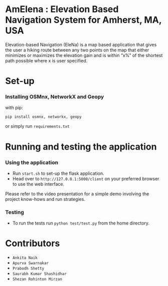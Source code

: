 # AmElena : Elevation Based Navigation System for Amherst, MA, USA
Elevation-based Navigation (EleNa) is a map based application that gives the user a hiking route between any two points on the map that either minimizes or maximizes the elevation gain and is within “x%” of the shortest path possible where x is user specified.

# Set-up

### Installing OSMnx, NetworkX and Geopy
with pip:
```
pip install osmnx, networkx, geopy
```
or simply run ```requirements.txt```


# Running and testing the application

### Using the application
- Run ```start.sh``` to set-up the flask application.
- Head over to `http://127.0.0.1:5000/client` on your preferred browser to use the web interface.

Please refer to the video presentation for a simple demo involving the project know-hows and run strategies. 

### Testing 
- To run the tests run `python test/test.py` from the home directory.

# Contributors

- `Ankita Naik`
- `Apurva Swarnakar`
- `Prabodh Shetty`
- `Saurabh Kumar Shashidhar`
- `Shezan Rohinton Mirzan`
